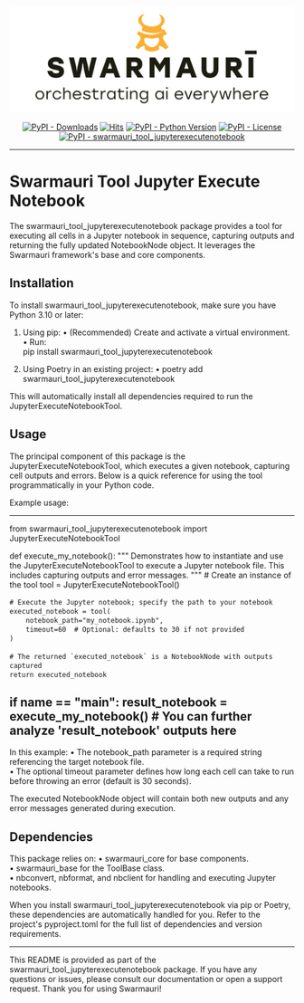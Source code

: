 
![Swamauri Logo](https://github.com/swarmauri/swarmauri-sdk/blob/3d4d1cfa949399d7019ae9d8f296afba773dfb7f/assets/swarmauri.brand.theme.svg)

<p align="center">
    <a href="https://pypi.org/project/swarmauri_tool_jupyterexecutenotebook/">
        <img src="https://img.shields.io/pypi/dm/swarmauri_tool_jupyterexecutenotebook" alt="PyPI - Downloads"/></a>
    <a href="https://hits.sh/github.com/swarmauri/swarmauri-sdk/tree/master/pkgs/community/swarmauri_tool_jupyterexecutenotebook/">
        <img alt="Hits" src="https://hits.sh/github.com/swarmauri/swarmauri-sdk/tree/master/pkgs/community/swarmauri_tool_jupyterexecutenotebook.svg"/></a>
    <a href="https://pypi.org/project/swarmauri_tool_jupyterexecutenotebook/">
        <img src="https://img.shields.io/pypi/pyversions/swarmauri_tool_jupyterexecutenotebook" alt="PyPI - Python Version"/></a>
    <a href="https://pypi.org/project/swarmauri_tool_jupyterexecutenotebook/">
        <img src="https://img.shields.io/pypi/l/swarmauri_tool_jupyterexecutenotebook" alt="PyPI - License"/></a>
    <a href="https://pypi.org/project/swarmauri_tool_jupyterexecutenotebook/">
        <img src="https://img.shields.io/pypi/v/swarmauri_tool_jupyterexecutenotebook?label=swarmauri_tool_jupyterexecutenotebook&color=green" alt="PyPI - swarmauri_tool_jupyterexecutenotebook"/></a>
</p>

---

# Swarmauri Tool Jupyter Execute Notebook

The swarmauri_tool_jupyterexecutenotebook package provides a tool for executing all cells in a Jupyter notebook in sequence, capturing outputs and returning the fully updated NotebookNode object. It leverages the Swarmauri framework's base and core components.

## Installation

To install swarmauri_tool_jupyterexecutenotebook, make sure you have Python 3.10 or later:

1. Using pip:
   • (Recommended) Create and activate a virtual environment.  
   • Run:  
     pip install swarmauri_tool_jupyterexecutenotebook

2. Using Poetry in an existing project:
   • poetry add swarmauri_tool_jupyterexecutenotebook

This will automatically install all dependencies required to run the JupyterExecuteNotebookTool.

## Usage

The principal component of this package is the JupyterExecuteNotebookTool, which executes a given notebook, capturing cell outputs and errors. Below is a quick reference for using the tool programmatically in your Python code.

Example usage:

---------------------------------------------------------------------------------
from swarmauri_tool_jupyterexecutenotebook import JupyterExecuteNotebookTool

def execute_my_notebook():
    """
    Demonstrates how to instantiate and use the JupyterExecuteNotebookTool to
    execute a Jupyter notebook file. This includes capturing outputs and
    error messages.
    """
    # Create an instance of the tool
    tool = JupyterExecuteNotebookTool()

    # Execute the Jupyter notebook; specify the path to your notebook
    executed_notebook = tool(
        notebook_path="my_notebook.ipynb",
        timeout=60  # Optional: defaults to 30 if not provided
    )

    # The returned `executed_notebook` is a NotebookNode with outputs captured
    return executed_notebook

if __name__ == "__main__":
    result_notebook = execute_my_notebook()
    # You can further analyze 'result_notebook' outputs here
---------------------------------------------------------------------------------

In this example:
• The notebook_path parameter is a required string referencing the target notebook file.  
• The optional timeout parameter defines how long each cell can take to run before throwing an error (default is 30 seconds).  

The executed NotebookNode object will contain both new outputs and any error messages generated during execution.

## Dependencies

This package relies on:
• swarmauri_core for base components.  
• swarmauri_base for the ToolBase class.  
• nbconvert, nbformat, and nbclient for handling and executing Jupyter notebooks.  

When you install swarmauri_tool_jupyterexecutenotebook via pip or Poetry, these dependencies are automatically handled for you. Refer to the project's pyproject.toml for the full list of dependencies and version requirements.

---

This README is provided as part of the swarmauri_tool_jupyterexecutenotebook package. If you have any questions or issues, please consult our documentation or open a support request. Thank you for using Swarmauri!
